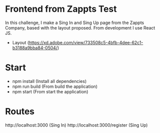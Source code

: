 # Frontend from Zappts Test

In this challenge, I make a Sing In and Sing Up page from the Zappts Company, based with the layout proposed. From development I use React JS.

-   Layout (https://xd.adobe.com/view/733508c5-4bfb-4dee-62c1-b3188a9bba84-0504/)

# Start

-   npm install (Install all dependencies)
-   npm run build (From build the application)
-   npm start (From start the application)

# Routes

http://localhost:3000 (Sing In)
http://localhost:3000/register (Sing Up)
